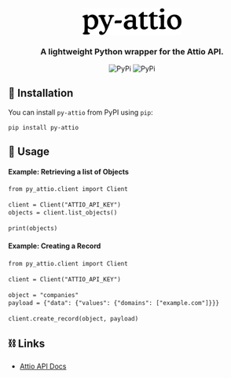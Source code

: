 <h3 align="center">
  <img src="https://github.com/benjaminhawn/py-attio/blob/ce4727d4f49c5ff41fb68e6bf96e3cba770c6ae4/assets/py-attio-black.svg" width="40%">
  <br><br>
  A lightweight Python wrapper for the Attio API.
</h3>


<div align="center">
  <a
    href="https://pypi.org/project/py-attio/"
    target="_blank"
    style="text-decoration:none;"
  >
    <img alt="PyPi" src="https://img.shields.io/pypi/v/py-attio?color=blue" /></a> <!-- here to prevent underscore -->
  <a
    href="https://github.com/benjaminhawn/py-attio/blob/main/LICENSE"
    target="_blank"
    style="text-decoration:none;"
  >
    <img alt="PyPi" src="https://img.shields.io/badge/license-MIT-blue?color=crimson" /></a> <!-- here to prevent underscore -->
</div>


🚀 Installation
---------------
You can install `py-attio` from PyPI using `pip`:

    pip install py-attio


🔧 Usage
--------
#### Example: Retrieving a list of Objects
```
from py_attio.client import Client

client = Client("ATTIO_API_KEY")
objects = client.list_objects()

print(objects)
```

#### Example: Creating a Record
```
from py_attio.client import Client

client = Client("ATTIO_API_KEY")

object = "companies"
payload = {"data": {"values": {"domains": ["example.com"]}}}

client.create_record(object, payload)
```

⛓ Links
-------
- [Attio API Docs](https://docs.attio.com/rest-api/overview)
